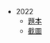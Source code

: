-   2022
    -   [題本](https://sorahisa-rank.github.io/sh-ylsh/2022/problems.pdf)
    -   [截圖](https://sorahisa-rank.github.io/sh-ylsh/2022/ranking.png)